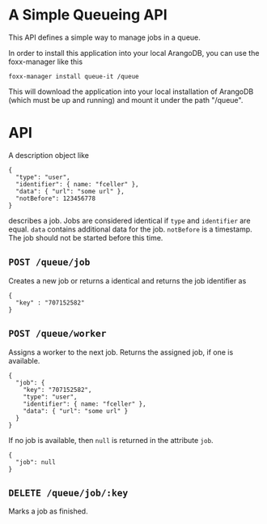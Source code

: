 # A Simple Queueing API

This API defines a simple way to manage jobs in a queue.

In order to install this application into your local ArangoDB,
you can use the foxx-manager like this

    foxx-manager install queue-it /queue

This will download the application into your local installation of
ArangoDB (which must be up and running) and mount it under the path
"/queue".

# API

A description object like

    {
      "type": "user",
      "identifier": { name: "fceller" },
      "data": { "url": "some url" },
      "notBefore": 123456778
    }

describes a job. Jobs are considered identical if `type` and `identifier` are
equal. `data` contains additional data for the job. `notBefore` is a
timestamp. The job should not be started before this time.

## `POST /queue/job`

Creates a new job or returns a identical and returns the job identifier as

    { 
      "key" : "707152582" 
    }

## `POST /queue/worker`

Assigns a worker to the next job. Returns the assigned job, if one is available.

    {
      "job": {
        "key": "707152582",
        "type": "user",
        "identifier": { name: "fceller" },
        "data": { "url": "some url" }
      }
    }

If no job is available, then `null` is returned in the attribute `job`.

    {
      "job": null
    }

## `DELETE /queue/job/:key`

Marks a job as finished.
